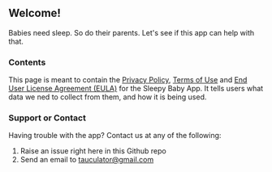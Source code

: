 ## Welcome!

Babies need sleep. So do their parents. Let's see if this app can help with that.

### Contents

This page is meant to contain the [Privacy Policy](./privacy_policy.md), 
[Terms of Use](./terms.md) and 
[End User License Agreement (EULA)](./eula.md) for the Sleepy Baby App. It tells users what data we ned to collect from them, and how it is being used.

### Support or Contact

Having trouble with the app? Contact us at any of the following:

1. Raise an issue right here in this Github repo
2. Send an email to [tauculator@gmail.com](mailto:tauculator@gmail.com)
